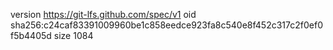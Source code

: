 version https://git-lfs.github.com/spec/v1
oid sha256:c24caf83391009960be1c858eedce923fa8c540e8f452c317c2f0ef0f5b4405d
size 1084
